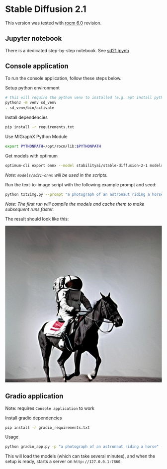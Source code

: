 # Stable Diffusion 2.1

This version was tested with [rocm 6.0](https://github.com/ROCmSoftwarePlatform/AMDMIGraphX/tree/rocm-6.0.0) revision.

## Jupyter notebook

There is a dedicated step-by-step notebook. See [sd21.ipynb](./sd21.ipynb)

## Console application

To run the console application, follow these steps below.

Setup python environment

```bash
# this will require the python venv to installed (e.g. apt install python3.8-venv)
python3 -m venv sd_venv
. sd_venv/bin/activate
```

Install dependencies

```bash
pip install -r requirements.txt
```

Use MIGraphX Python Module

```bash
export PYTHONPATH=/opt/rocm/lib:$PYTHONPATH
```

Get models with optimum

```bash
optimum-cli export onnx --model stabilityai/stable-diffusion-2-1 models/sd21-onnx --task stable-diffusion
```
*Note: `models/sd21-onnx` will be used in the scripts.*

Run the text-to-image script with the following example prompt and seed:

```bash
python txt2img.py --prompt "a photograph of an astronaut riding a horse" --seed 13 --output astro_horse.jpg
```
*Note: The first run will compile the models and cache them to make subsequent runs faster.*

The result should look like this:

![example_output.jpg](./example_output.jpg)

## Gradio application

Note: requires `Console application` to work

Install gradio dependencies

```bash
pip install -r gradio_requirements.txt
```

Usage

```bash
python gradio_app.py -p "a photograph of an astronaut riding a horse" --seed 13
```

This will load the models (which can take several minutes), and when the setup is ready, starts a server on `http://127.0.0.1:7860`.
